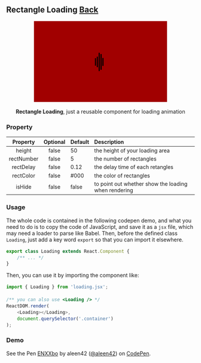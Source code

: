 ## Rectangle Loading [Back](./../react.md)

<p align="center">
    <img alt="rectangle loading" title="rectangle loading" src="./preview.png"></img>
</p>

<p align="center">
<strong>Rectangle Loading</strong>, just a reusable component for loading animation
</p>

### Property

Property|Optional|Default|Description
:------:|:-----:|:----------|:------
height|false|50|the height of your loading area
rectNumber|false|5|the number of rectangles
rectDelay|false|0.12|the delay time of each retangles
rectColor|false|#000|the color of rectangles
isHide|false|false|to point out whether show the loading when rendering

### Usage

The whole code is contained in the following codepen demo, and what you need to do is to copy the code of JavaScript, and save it as a `jsx` file, which may need a loader to parse like Babel. Then, before the defined class `Loading`, just add a key word `export` so that you can import it elsewhere.

```js
export class Loading extends React.Component {
    /** ... */
}
```

Then, you can use it by importing the component like:

```js
import { Loading } from 'loading.jsx';

/** you can also use <Loading /> */
ReactDOM.render(
    <Loading></Loading>,
    document.querySelector('.container')
);
```

### Demo

<p>
<p data-height="300" data-theme-id="21735" data-slug-hash="ENXXbo" data-default-tab="result" data-user="aleen42" data-embed-version="2" data-pen-title="ENXXbo" class="codepen">See the Pen <a href="http://codepen.io/aleen42/pen/ENXXbo/">ENXXbo</a> by aleen42 (<a href="http://codepen.io/aleen42">@aleen42</a>) on <a href="http://codepen.io">CodePen</a>.</p>
<script async src="https://production-assets.codepen.io/assets/embed/ei.js"></script>
</p>
